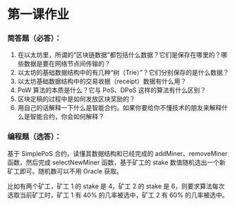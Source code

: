 # 第一课作业

### 简答题（必答）：

1. 在以太坊里，所谓的“区块链数据”都包括什么数据？它们是保存在哪里的？哪些数据是要在网络节点间传输的？
2. 以太坊的基础数据结构中的有几种“树（Trie）”？它们分别保存的是什么数据？
3. 以太坊基础数据结构中的交易收据（receipt）数据有什么用？
4. PoW 算法的本质是什么？它与 PoS、DPoS 这样的算法有什么区别？
5. 区块定稿的过程中是如何发放区块奖励的？
6. 用自己的话解释一下什么是智能合约。如果你要给你不懂技术的朋友来解释什么是智能合约，你会如何解释？

### 编程题（选答）：

基于 SimplePoS 合约，读懂其数据结构和已经完成的 addMiner、removeMiner 函数，然后完成 selectNewMiner 函数，基于矿工的 stake 数值随机选出一个新矿工即可。随机数可以不用 Oracle 获取。

比如有两个矿工，矿工 1 的 stake 是 4，矿工 2 的 stake 是 6，则要求算法每次选取当前矿工时，矿工 1 有 40% 的几率被选中，矿工 2 有 60% 的几率被选中。
